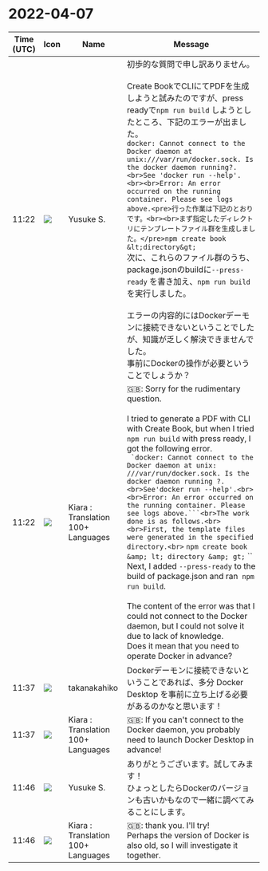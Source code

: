 # 2022-04-07

|Time (UTC)|Icon|Name|Message|
|---|---|---|---|
|11:22|![](https://avatars.slack-edge.com/2020-10-27/1455123835683_dbf567e9fc6aaf7280b1_72.jpg)|Yusuke S.|初歩的な質問で申し訳ありません。<br><br>Create BookでCLIにてPDFを生成しようと試みたのですが、press readyで`npm run build` しようとしたところ、下記のエラーが出ました。<br>```docker: Cannot connect to the Docker daemon at unix:///var/run/docker.sock. Is the docker daemon running?.<br>See 'docker run --help'.<br><br>Error: An error occurred on the running container. Please see logs above.<pre>行った作業は下記のとおりです。<br><br>まず指定したディレクトリにテンプレートファイル群を生成しました。</pre>npm create book &lt;directory&gt;```<br>次に、これらのファイル群のうち、package.jsonのbuildに`--press-ready` を書き加え、`npm run build` を実行しました。<br><br>エラーの内容的にはDockerデーモンに接続できないということでしたが、知識が乏しく解決できませんでした。<br>事前にDockerの操作が必要ということでしょうか？|
|11:22|![](https://avatars.slack-edge.com/2021-08-02/2324149410423_2aa7423c4133ecb9f168_72.png)|Kiara : Translation 100+ Languages|🇬🇧: Sorry for the rudimentary question.<br><br>I tried to generate a PDF with CLI with Create Book, but when I tried `npm run build` with press ready, I got the following error.<br>`` `docker: Cannot connect to the Docker daemon at unix: ///var/run/docker.sock. Is the docker daemon running ?.<br>See'docker run --help'.<br><br>Error: An error occurred on the running container. Please see logs above.```<br>The work done is as follows.<br><br>First, the template files were generated in the specified directory.<br>`` `npm create book &amp; lt; directory &amp; gt;` ``<br>Next, I added `--press-ready` to the build of package.json and ran` npm run build`.<br><br>The content of the error was that I could not connect to the Docker daemon, but I could not solve it due to lack of knowledge.<br>Does it mean that you need to operate Docker in advance?|
|11:37|![](https://secure.gravatar.com/avatar/0479057e04d0dbef40692b5f171f60e4.jpg?s=72&d=https%3A%2F%2Fa.slack-edge.com%2Fdf10d%2Fimg%2Favatars%2Fava_0015-72.png)|takanakahiko|Dockerデーモンに接続できないということであれば、多分 Docker Desktop を事前に立ち上げる必要があるのかなと思います！|
|11:37|![](https://avatars.slack-edge.com/2021-08-02/2324149410423_2aa7423c4133ecb9f168_72.png)|Kiara : Translation 100+ Languages|🇬🇧: If you can't connect to the Docker daemon, you probably need to launch Docker Desktop in advance!|
|11:46|![](https://avatars.slack-edge.com/2020-10-27/1455123835683_dbf567e9fc6aaf7280b1_72.jpg)|Yusuke S.|ありがとうございます。試してみます！<br>ひょっとしたらDockerのバージョンも古いかもなので一緒に調べてみることにします。|
|11:46|![](https://avatars.slack-edge.com/2021-08-02/2324149410423_2aa7423c4133ecb9f168_72.png)|Kiara : Translation 100+ Languages|🇬🇧: thank you. I'll try!<br>Perhaps the version of Docker is also old, so I will investigate it together.|
